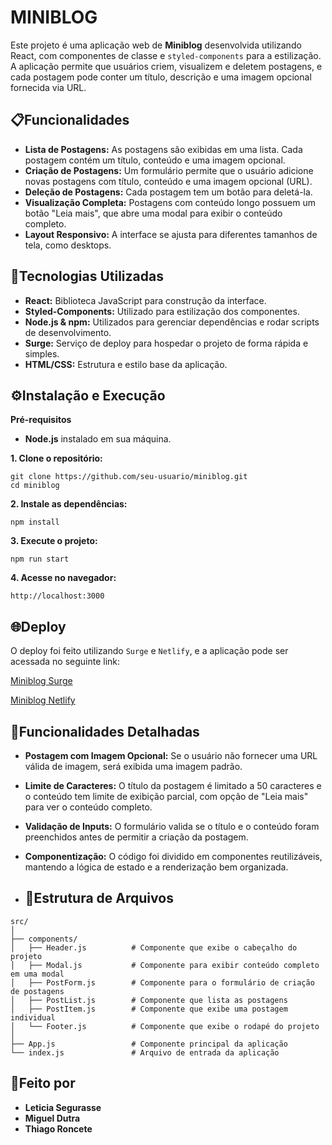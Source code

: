 # MINIBLOG
Este projeto é uma aplicação web de __Miniblog__ desenvolvida utilizando React, com componentes de classe e `styled-components` para a estilização. A aplicação permite que usuários criem, visualizem e deletem postagens, e cada postagem pode conter um título, descrição e uma imagem opcional fornecida via URL.

## 📋Funcionalidades
- __Lista de Postagens:__ As postagens são exibidas em uma lista. Cada postagem contém um título, conteúdo e uma imagem opcional.
- __Criação de Postagens:__ Um formulário permite que o usuário adicione novas postagens com título, conteúdo e uma imagem opcional (URL).
- __Deleção de Postagens:__ Cada postagem tem um botão para deletá-la.
- __Visualização Completa:__ Postagens com conteúdo longo possuem um botão "Leia mais", que abre uma modal para exibir o conteúdo completo.
- __Layout Responsivo:__ A interface se ajusta para diferentes tamanhos de tela, como desktops.

## 🚀Tecnologias Utilizadas
- __React:__ Biblioteca JavaScript para construção da interface.
- __Styled-Components:__ Utilizado para estilização dos componentes.
- __Node.js & npm:__ Utilizados para gerenciar dependências e rodar scripts de desenvolvimento.
- __Surge:__ Serviço de deploy para hospedar o projeto de forma rápida e simples.
- __HTML/CSS:__ Estrutura e estilo base da aplicação.

## ⚙️Instalação e Execução
__Pré-requisitos__

- __Node.js__ instalado em sua máquina.

__1. Clone o repositório:__
```
git clone https://github.com/seu-usuario/miniblog.git
cd miniblog
```
__2. Instale as dependências:__
```
npm install
```
__3. Execute o projeto:__
```
npm run start
```
__4. Acesse no navegador:__
```
http://localhost:3000
```

## 🌐Deploy
O deploy foi feito utilizando `Surge` e `Netlify`, e a aplicação pode ser acessada no seguinte link:

[Miniblog Surge](https://miniblogfoda.surge.sh)

[Miniblog Netlify](https://miniblogfoda.netlify.app/)

## 📑Funcionalidades Detalhadas
- __Postagem com Imagem Opcional:__ Se o usuário não fornecer uma URL válida de imagem, será exibida uma imagem padrão.
- __Limite de Caracteres:__ O título da postagem é limitado a 50 caracteres e o conteúdo tem limite de exibição parcial, com opção de "Leia mais" para ver o conteúdo completo.
- __Validação de Inputs:__ O formulário valida se o título e o conteúdo foram preenchidos antes de permitir a criação da postagem.
- __Componentização:__ O código foi dividido em componentes reutilizáveis, mantendo a lógica de estado e a renderização bem organizada.

- ## 📂Estrutura de Arquivos
```
src/
│
├── components/
│   ├── Header.js          # Componente que exibe o cabeçalho do projeto
│   ├── Modal.js           # Componente para exibir conteúdo completo em uma modal
│   ├── PostForm.js        # Componente para o formulário de criação de postagens
│   ├── PostList.js        # Componente que lista as postagens
│   ├── PostItem.js        # Componente que exibe uma postagem individual
│   └── Footer.js          # Componente que exibe o rodapé do projeto
│
├── App.js                 # Componente principal da aplicação
└── index.js               # Arquivo de entrada da aplicação
```

## 📝Feito por
- __Leticia Segurasse__
- __Miguel Dutra__
- __Thiago Roncete__ 
#

